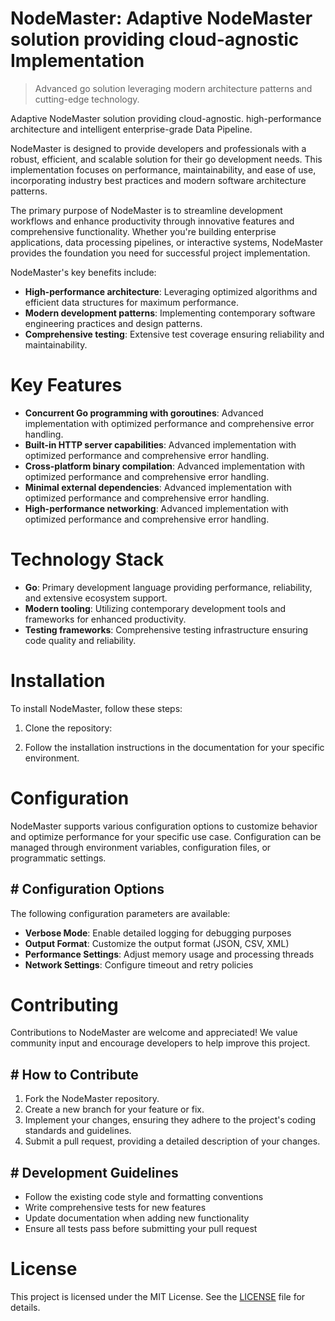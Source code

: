 <!-- fallback_NodeMaster_20251015212334_44357 -->

# NodeMaster: Adaptive NodeMaster solution providing cloud-agnostic Implementation
> Advanced go solution leveraging modern architecture patterns and cutting-edge technology.

Adaptive NodeMaster solution providing cloud-agnostic. high-performance architecture and intelligent enterprise-grade Data Pipeline.

NodeMaster is designed to provide developers and professionals with a robust, efficient, and scalable solution for their go development needs. This implementation focuses on performance, maintainability, and ease of use, incorporating industry best practices and modern software architecture patterns.

The primary purpose of NodeMaster is to streamline development workflows and enhance productivity through innovative features and comprehensive functionality. Whether you're building enterprise applications, data processing pipelines, or interactive systems, NodeMaster provides the foundation you need for successful project implementation.

NodeMaster's key benefits include:

* **High-performance architecture**: Leveraging optimized algorithms and efficient data structures for maximum performance.
* **Modern development patterns**: Implementing contemporary software engineering practices and design patterns.
* **Comprehensive testing**: Extensive test coverage ensuring reliability and maintainability.

# Key Features

* **Concurrent Go programming with goroutines**: Advanced implementation with optimized performance and comprehensive error handling.
* **Built-in HTTP server capabilities**: Advanced implementation with optimized performance and comprehensive error handling.
* **Cross-platform binary compilation**: Advanced implementation with optimized performance and comprehensive error handling.
* **Minimal external dependencies**: Advanced implementation with optimized performance and comprehensive error handling.
* **High-performance networking**: Advanced implementation with optimized performance and comprehensive error handling.

# Technology Stack

* **Go**: Primary development language providing performance, reliability, and extensive ecosystem support.
* **Modern tooling**: Utilizing contemporary development tools and frameworks for enhanced productivity.
* **Testing frameworks**: Comprehensive testing infrastructure ensuring code quality and reliability.

# Installation

To install NodeMaster, follow these steps:

1. Clone the repository:


2. Follow the installation instructions in the documentation for your specific environment.

# Configuration

NodeMaster supports various configuration options to customize behavior and optimize performance for your specific use case. Configuration can be managed through environment variables, configuration files, or programmatic settings.

## # Configuration Options

The following configuration parameters are available:

* **Verbose Mode**: Enable detailed logging for debugging purposes
* **Output Format**: Customize the output format (JSON, CSV, XML)
* **Performance Settings**: Adjust memory usage and processing threads
* **Network Settings**: Configure timeout and retry policies

# Contributing

Contributions to NodeMaster are welcome and appreciated! We value community input and encourage developers to help improve this project.

## # How to Contribute

1. Fork the NodeMaster repository.
2. Create a new branch for your feature or fix.
3. Implement your changes, ensuring they adhere to the project's coding standards and guidelines.
4. Submit a pull request, providing a detailed description of your changes.

## # Development Guidelines

* Follow the existing code style and formatting conventions
* Write comprehensive tests for new features
* Update documentation when adding new functionality
* Ensure all tests pass before submitting your pull request

# License

This project is licensed under the MIT License. See the [LICENSE](https://github.com/lisaantal/NodeMaster/blob/main/LICENSE) file for details.

